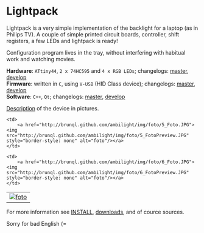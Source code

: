 Lightpack
=========

Lightpack is a very simple implementation of the backlight for a laptop (as in Philips TV). A couple of simple printed circuit boards, controller, shift registers, a few LEDs and lightpack is ready!   

Configuration program lives in the tray, without interfering with habitual work and watching movies.   

**Hardware**: `ATtiny44`, `2 x 74HC595` and `4 x RGB LEDs`; changelogs: [master](https://github.com/brunql/Lightpack/blob/master/Hardware/CHANGELOG.md), [develop](https://github.com/brunql/Lightpack/blob/develop/Hardware/CHANGELOG.md)    
**Firmware**: written in `C`, using `V-USB` (HID Class device); changelogs: [master](https://github.com/brunql/Lightpack/blob/master/Firmware/CHANGELOG.md), [develop](https://github.com/brunql/Lightpack/blob/develop/Firmware/CHANGELOG.md)    
**Software**: `C++`, `Qt`; changelogs: [master](https://github.com/brunql/Lightpack/blob/master/Software/CHANGELOG.md), [develop](https://github.com/brunql/Lightpack/blob/develop/Software/CHANGELOG.md)    


[Description](http://brunql.github.com/ambilight/) of the device in pictures.   

<table>
<tr>
	<td>
		<a href="http://brunql.github.com/ambilight/img/foto/1_Foto.JPG"><img src="http://brunql.github.com/ambilight/img/foto/1_FotoPreview.JPG"  style="border-style: none" alt="foto"/></a>
	</td>

	<td>
		<a href="http://brunql.github.com/ambilight/img/foto/5_Foto.JPG"><img src="http://brunql.github.com/ambilight/img/foto/5_FotoPreview.JPG"  style="border-style: none" alt="foto"/></a>
	</td>

	<td>
		<a href="http://brunql.github.com/ambilight/img/foto/6_Foto.JPG"><img src="http://brunql.github.com/ambilight/img/foto/6_FotoPreview.JPG"  style="border-style: none" alt="foto"/></a>
	</td>
</tr>
</table>

For more information see [INSTALL](https://github.com/brunql/Lightpack/blob/master/INSTALL.md), [downloads](http://github.com/brunql/Lightpack/downloads), and of cource sources.

Sorry for bad English (=

